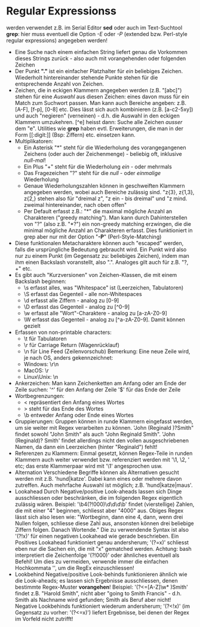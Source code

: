 # Regular Expressionss

werden verwendet z.B. im Serial Editor __sed__ oder auch im Text-Suchtool
__grep__: hier muss eventuell die Option _-E_ oder _-P_ (extended bzw. 
Perl-style regular expressions) angegeben werden!

* Eine Suche nach einem einfachen String liefert genau die Vorkommen dieses
  Strings zurück - also auch mit vorangehenden oder folgenden Zeichen
* Der Punkt __"."__ ist ein einfacher Platzhalter für _ein_ beliebiges
  Zeichen. Wiederholt hintereinander stehende Punkte stehen für die 
  entsprechende Anzahl von Zeichen.
* Zeichen, die in eckigen Klammern angegeben werden (z.B. "[abc]") stehen für
  eine _Auswahl_ aus diesen Zeichen: eines davon muss für ein Match zum 
  Suchwort passen. Man kann auch Bereiche angeben: z.B. [A-F], [f-p], [0-8] 
  etc. Dies lässt sich auch kombinieren (z.B. [a-c2-5xy]) und auch "negieren"
  (verneinen) - d.h. die Auswahl in den eckigen Klammern umzukehren. [^e] 
  heisst dann: Suche alle Zeichen _ausser_ dem "e". Utilities wie __grep__ 
  haben evtl. Erweiterungen, die man in der Form [[:digit:]] (Bsp: Ziffern) 
  etc. einsetzen kann.
* Multiplikatoren:
    - Ein Asterisk "\*" steht für die Wiederholung des vorangegangenen Zeichens
      (oder auch der Zeichenmenge) - beliebig oft, inklusive _null-mal_!
    - Ein Plus "\+" steht für die Wiederholung _ein_ - oder mehrmals
    - Das Fragezeichen "\?" steht für die _null_ - oder _einmalige_ Wiederholung
    - Genaue Wiederholungszahlen können in geschweiften Klammern angegeben 
      werden, wobei auch Bereiche zulässig sind. "z{3}, z{1,3}, z{2,} stehen 
      also für "dreimal z", "z ein - bis dreimal" und "z mind. zweimal 
      hintereinander, nach oben offen"
    - Per Default erfasst z.B.: "\*" die maximal mögliche Anzahl an Charakteren 
      ("greedy matching"). Man kann durch Dahinterstellen von "\?" (also z.B. 
      "\*\?") ein non-greedy matching erzwingen, die die minimal mögliche Anzahl 
      an Charakteren erfasst. Dies funktioniert in grep aber nur mit der Option 
      "__-P__" (Perl-Style-Matching)
* Diese funktionalen Metacharaktere können auch "escaped" werden, falls die 
  ursprüngliche Bedeutung gebraucht wird. Ein Punkt wird also nur zu einem Punkt 
  (im Gegensatz zu: beliebiges Zeichen), indem man ihm einen Backslash 
  voranstellt, also "\.". Analoges gilt auch für z.B. "?, +" etc.
* Es gibt auch "Kurzversionen" von Zeichen-Klassen, die mit einem Backslash 
  beginnen:
  - \s erfasst alles, was "Whitespace" ist (Leerzeichen, Tabulatoren)
  - \S erfasst das Gegenteil - alle non-Whitespaces
  - \d erfasst alle Ziffern - analog zu [0-9]
  - \D erfasst das Gegenteil - analog zu [^0-9]
  - \w erfasst alle "Wort"-Charaktere - analog zu [a-zA-Z0-9]
  - \W erfasst das Gegenteil - analog zu [^a-zA-Z0-9]. Damit können gezielt 
* Erfassen von non-printable characters:
  - \t für Tabulatoren
  - \r für Carriage Return (Wagenrücklauf)
  - \n für Line Feed (Zeilenvorschub)
  Bemerkung: Eine neue Zeile wird, je nach OS, anders gekennzeichnet: 
  - Windows: \r\n
  - MacOS: \r
  - Linux\Unix: \n
* Ankerzeichen: 
  Man kann Zeichenketten am Anfang oder am Ende der Zeile suchen: 
  '^' für den Anfang der Zeile
  '$' für das Ende der Zeile
* Wortbegrenzungen:
  - \< repräsentiert den Anfang eines Wortes 
  - \> steht für das Ende des Wortes
  - \b entweder Anfang oder Ende eines Wortes
* Gruppierungen:
Gruppen können in runde Klammern eingefasst werden, um sie weiter mit Regex 
verarbeiten zu können. 'John (Reginald )?Smith" findet sowohl "John Smith" als 
auch "John Reginald Smith". 'John (Reginald)? Smith' findet allerdings nicht den
vollen ausgeschriebenen Namen, da dann ein Leerzeichen (hinter "Reginald") fehlt!
* Referenzen zu Klammern: 
Einmal gesetzt, können Regex-Teile in runden Klammern auch weiter verwendet bzw. 
referenziert werden mit '\1, \2, ' etc; das erste Klammerpaar wird mit '\1' 
angesprochen usw.
* Alternation
Verschiedene Begriffe können als Alternativen gesucht werden mit z.B.
'hund|katze'. Dabei kann eines oder mehrere davon zutreffen. Auch mehrfache 
Auswahl ist möglich; z.B. 'hund|katze|maus'.
* Lookahead
Durch Negative/positive Look-aheads lassen sich Dinge ausschliessen oder 
beschränken, die im folgenden Regex eigentlich zulässig wären.
Beispiel: '\b4(?!000)\d\d\d\b' findet (vierstellige) Zahlen, die mit einer "4"
beginnen, schliesst aber "4000" aus. Obiges Regex lässt sich also lesen wie: 
"Wortbeginn, dann eine 4, dann, wenn drei Nullen folgen, schliesse diese Zahl 
aus, ansonsten können drei beliebige Ziffern folgen. Danach Wortende."
Die zu verwendende Syntax ist also '(?!x)' für einen negativen Lookahead wie
gerade beschrieben.
Ein Positives Lookahead funktioniert genau andersherum; '(?=x)' schliesst eben nur 
die Sachen ein, die mit "x" gematched werden.
Achtung: bash interpretiert die Zeichenfolge '(?!000)' oder ähnliches eventuell 
als Befehl! Um dies zu vermeiden, verwende immer die einfachen Hochkommata '', um
die RegEx einzuschliessen!
* Lookbehind
Negative/positive Look-behinds funktionieren ähnlich wie die Look-aheads; es
lassen sich Ergebnisse ausschliessen, denen bestimmte Regex-Muster  **vorangehen**!
Beispiel: '(?<=[A-Z]\w* )Smith' findet z.B. "Harold Smith", nicht aber "going to 
Smith Francis" - d.h. Smith als Nachname wird gefunden; Smith als Beruf aber 
nicht!
Negative Lookbehinds funktioniert wiederum andersherum; '(?<!x)' (im Gegensatz zu
vorher: '(?<=x)') liefert Ergebnisse, bei denen der Regex im Vorfeld nicht zutrifft!